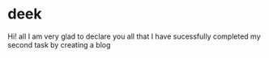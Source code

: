 # deek
Hi! all  I am very glad to declare you all that I have sucessfully completed my second task by creating a blog
